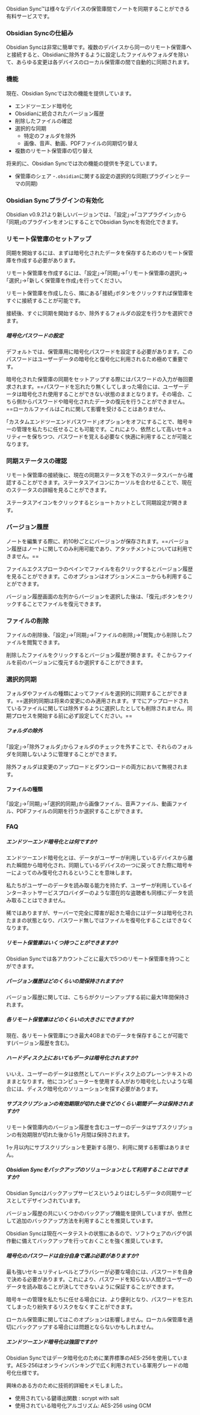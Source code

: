 Obsidian Sync™は様々なデバイスの保管庫間でノートを同期することができる有料サービスです。

### Obsidian Syncの仕組み

Obsidian Syncは非常に簡単です。複数のデバイスから同一のリモート保管庫へと接続すると、Obsidianに除外するように設定したファイルやフォルダを除いて、あらゆる変更は各デバイスのローカル保管庫の間で自動的に同期されます。

### 機能

現在、Obsidian Syncでは次の機能を提供しています。

- エンドツーエンド暗号化
- Obsidianに統合されたバージョン履歴
- 削除したファイルの確認
- 選択的な同期
	- 特定のフォルダを除外
	- 画像、音声、動画、PDFファイルの同期切り替え
- 複数のリモート保管庫の切り替え

将来的に、Obsidian Syncでは次の機能の提供を予定しています。

- 保管庫のシェア
-`.obsidian`に関する設定の選択的な同期(プラグインとテーマの同期)

### Obsidian Syncプラグインの有効化

Obsidian v0.9.21より新しいバージョンでは、｢設定｣→｢コアプラグイン｣から｢同期｣のプラグインをオンにすることでObsidian Syncを有効化できます。

###  リモート保管庫のセットアップ

同期を開始するには、まずは暗号化されたデータを保存するためのリモート保管庫を作成する必要があります。

リモート保管庫を作成するには、｢設定｣→｢同期｣→｢リモート保管庫の選択｣→｢選択｣→｢新しく保管庫を作成｣を行ってください。

リモート保管庫を作成したら、隣にある｢接続｣ボタンをクリックすれば保管庫をすぐに接続することが可能です。

接続後、すぐに同期を開始するか、除外するフォルダの設定を行うかを選択できます。

##### 暗号化パスワードの設定

デフォルトでは、保管庫用に暗号化パスワードを設定する必要があります。このパスワードはユーザーデータの暗号化と復号化に利用されるため極めて重要です。

暗号化された保管庫の同期をセットアップする際にはパスワードの入力が毎回要求されます。==パスワードを忘れたり無くしてしまった場合には、ユーザーデータは暗号化され使用することができない状態のままとなります。その場合、こちら側からパスワードや暗号化されたデータの復元を行うことができません。==ローカルファイルはこれに関して影響を受けることはありません、

｢カスタムエンドツーエンドパスワード｣オプションをオフにすることで、暗号キーの管理を私たちに任せることも可能です。これにより、依然として高いセキュリティーを保ちつつ、パスワードを覚える必要なく快適に利用することが可能となります。

### 同期ステータスの確認

リモート保管庫の接続後に、現在の同期ステータスを下のステータスバーから確認することができます。ステータスアイコンにカーソルを合わせることで、現在のステータスの詳細を見ることができます。

ステータスアイコンをクリックするとショートカットとして同期設定が開きます。

### バージョン履歴

ノートを編集する際に、約10秒ごとにバージョンが保存されます。==バージョン履歴はノートに関してのみ利用可能であり、アタッチメントについては利用できません。==

ファイルエクスプローラのペインでファイルを右クリックするとバージョン履歴を見ることができます。このオプションはオプションメニューからも利用することができます。

バージョン履歴画面の左列からバージョンを選択した後は、｢復元｣ボタンをクリックすることでファイルを復元できます。

### ファイルの削除

ファイルの削除後、｢設定｣→｢同期｣→｢ファイルの削除｣→｢閲覧｣から削除したファイルを閲覧できます。

削除したファイルをクリックするとバージョン履歴が開きます。そこからファイルを前のバージョンに復元するか選択することができます。

### 選択的同期

フォルダやファイルの種類によってファイルを選択的に同期することができます。==選択的同期は将来の変更にのみ適用されます。すでにアップロードされているファイルに関しては除外するように選択したとしても削除されません。同期プロセスを開始する前に必ず設定してください。==

##### フォルダの除外

｢設定｣→｢除外フォルダ｣からフォルダのチェックを外すことで、それらのフォルダを同期しないように管理することができます。

除外フォルダは変更のアップロードとダウンロードの両方において無視されます。

#### ファイルの種類

｢設定｣→｢同期｣→｢選択的同期｣から画像ファイル、音声ファイル、動画ファイル、PDFファイルの同期を行うか選択することができます。

### FAQ

##### エンドツーエンド暗号化とは何ですか?

エンドツーエンド暗号化とは、データがユーザーが利用しているデバイスから離れた瞬間から暗号化され、同期しているデバイスの一つに戻ってきた際に暗号キーによってのみ復号化されるということを意味します。

私たちがユーザーのデータを読み取る能力を持たず、ユーザーが利用しているインターネットサービスプロバイダーのような潜在的な盗聴者も同様にデータを読み取ることはできません。

稀ではありますが、サーバーで完全に障害が起きた場合にはデータは暗号化されたままの状態となり、パスワード無しではファイルを復号化することはできなくなります。

##### リモート保管庫はいくつ持つことができますか?

Obsidian Syncでは各アカウントごとに最大で5つのリモート保管庫を持つことができます。

##### バージョン履歴はどのくらいの間保持されますか?

バージョン履歴に関しては、こちらがクリーンアップする前に最大1年間保持されます。

##### 各リモート保管庫はどのくらいの大きさにできますか?

現在、各リモート保管庫につき最大4GBまでのデータを保存することが可能です(バージョン履歴を含む)。

##### ハードディスク上においてもデータは暗号化されますか?

いいえ、ユーザーのデータは依然としてハードディスク上のプレーンテキストのままとなります。他にコンピューターを使用する人がおり暗号化したいような場合には、ディスク暗号化のソリューションを探す必要があります。

##### サブスクリプションの有効期限が切れた後でどのくらい期間データは保持されますか?

リモート保管庫内のバージョン履歴を含むユーザーのデータはサブスクリプションの有効期限が切れた後から1ヶ月間は保持されます。

1ヶ月以内にサブスクリプションを更新する限り、利用に関する影響はありません。

##### Obsidian Syncをバックアップのソリューションとして利用することはできますか?

Obsidian Syncはバックアップサービスというよりはむしろデータの同期サービスとしてデザインされています。

バージョン履歴の共にいくつかのバックアップ機能を提供していますが、依然として追加のバックアップ方法を利用することを推奨しています。

Obsidian Syncは現在ベータテストの状態にあるので、ソフトウェアのバグや誤作動に備えてバックアップを行っておくことを強く推奨しています。

##### 暗号化のパスワードは自分自身で選ぶ必要がありますか?

最も強いセキュリティレベルとプラバシーが必要な場合には、パスワードを自身で決める必要があります。これにより、パスワードを知らない人間がユーザーのデータを読み取ることが決してできないように保証することができます。

暗号キーの管理を私たちに任せる場合には、より便利となり、パスワードを忘れてしまったり紛失するリスクをなくすことができます。

ローカル保管庫に関してはこのオプションは影響しません。ローカル保管庫を適切にバックアップする場合には問題とならないかもしれません。

##### エンドツーエンド暗号化は強固ですか?

Obsidian Syncではデータ暗号化のために業界標準のAES-256を使用しています。AES-256はオンラインバンキングで広く利用されている軍用グレードの暗号化仕様です。

興味のある方のために技術的詳細をメモしました。

- 使用されている鍵導出関数 : scrypt with salt
- 使用されている暗号化アルゴリズム: AES-256 using GCM